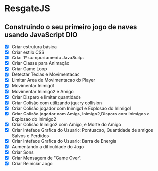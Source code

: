 # ResgateJS
## Construindo o seu primeiro jogo de naves usando JavaScript DIO

- [x] Criar estrutura básica
- [x] Criar estilo CSS
- [x] Criar 1º comportamento JavaScript 
- [x] Criar Classe para Animação 
- [x] Criar Game Loop
- [x] Detectar Teclas e Movimentacao
- [x] Limitar Area de Movimentacao do Player
- [x] Movimentar Inimigo1
- [x] Movimentar Inimigo2 e Amigo
- [x] Criar Disparo e limitar quantidade
- [x] Criar Colisão com utilizando jquery collision
- [x] Criar Colisão jogador com Inimigo1 e Explosao do Inimigo1
- [x] Criar Colisão jogador com Amigo, Inimigo2,Disparo com Inimigos e Explosao do Inimigo2  
- [x] Criar Colisão Inimigo2 com Amigo, e Morte do Amigo 
- [x] Criar Inteface Grafica do Usuario: Pontuacao, Quantidade de amigos Salvos e Perdidos
- [x] Criar Inteface Grafica do Usuario: Barra de Energia
- [x] Aumentando a dificuldade do Jogo
- [x] Criar Sons
- [x] Criar Mensagem de "Game Over".
- [x] Criar Reiniciar Jogo